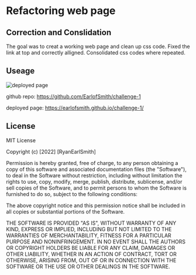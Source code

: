# Refactoring web page

## Correction and Conslidation

The goal was to creat a working web page and clean up css code. Fixed the link at top and correctly alligned. Consolidated css codes where repeated. 

## Useage
![deployed page](./assets/images/deployed-page.png)

github repo: https://github.com/EarlofSmith/challenge-1

deployed page: https://earlofsmith.github.io/challenge-1/

## License
 MIT License

Copyright (c) [2022] [RyanEarlSmith]

Permission is hereby granted, free of charge, to any person obtaining a copy
of this software and associated documentation files (the "Software"), to deal
in the Software without restriction, including without limitation the rights
to use, copy, modify, merge, publish, distribute, sublicense, and/or sell
copies of the Software, and to permit persons to whom the Software is
furnished to do so, subject to the following conditions:

The above copyright notice and this permission notice shall be included in all
copies or substantial portions of the Software.

THE SOFTWARE IS PROVIDED "AS IS", WITHOUT WARRANTY OF ANY KIND, EXPRESS OR
IMPLIED, INCLUDING BUT NOT LIMITED TO THE WARRANTIES OF MERCHANTABILITY,
FITNESS FOR A PARTICULAR PURPOSE AND NONINFRINGEMENT. IN NO EVENT SHALL THE
AUTHORS OR COPYRIGHT HOLDERS BE LIABLE FOR ANY CLAIM, DAMAGES OR OTHER
LIABILITY, WHETHER IN AN ACTION OF CONTRACT, TORT OR OTHERWISE, ARISING FROM,
OUT OF OR IN CONNECTION WITH THE SOFTWARE OR THE USE OR OTHER DEALINGS IN THE
SOFTWARE.